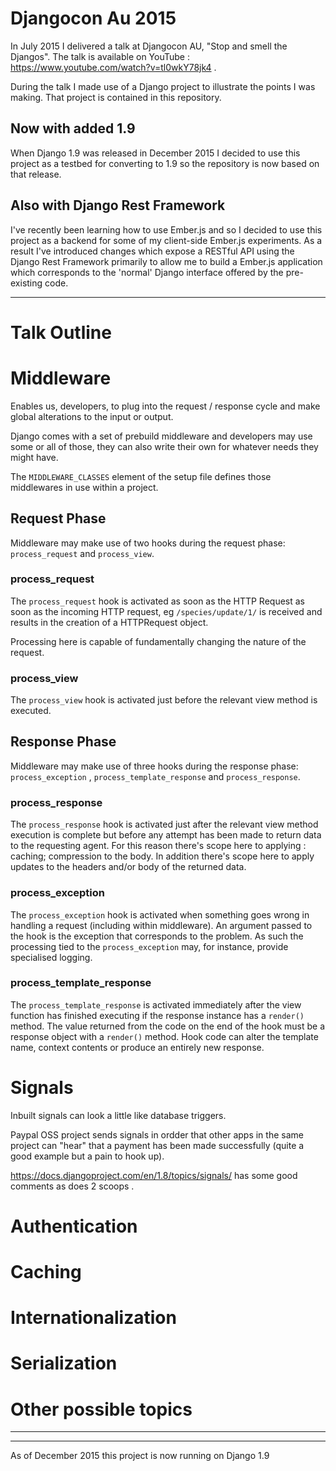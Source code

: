 # Djangocon Au 2015 #
In July 2015 I delivered a talk at Djangocon AU, "Stop and smell the Djangos". The talk is available on YouTube : https://www.youtube.com/watch?v=tl0wkY78jk4 .

During the talk I made use of a Django project to illustrate the points I was making. That project is contained in this repository.

## Now with added 1.9 ##
When Django 1.9 was released in December 2015 I decided to use this project as a testbed for converting to 1.9 so the repository is now based on that release.

## Also with Django Rest Framework ##
I've recently been learning how to use Ember.js and so I decided to use this project as a backend for some of my client-side Ember.js experiments. As a result I've introduced changes which expose a RESTful API using the Django Rest Framework primarily to allow me to build a Ember.js application which corresponds to the 'normal' Django interface offered by the pre-existing code. 



--------------------------------
# Talk Outline #
# Middleware #
Enables us, developers, to plug into the request / response cycle and make global alterations to the input or output.

Django comes with a set of prebuild middleware and developers may use some or all of those, they can also write their own for whatever needs they might have.

The ```MIDDLEWARE_CLASSES``` element of the setup file defines those middlewares in use within a project.

## Request Phase ##
Middleware may make use of two hooks during the request phase: ```process_request``` and ```process_view```.
### process_request ###
The ```process_request``` hook is activated as soon as the HTTP Request as soon as the incoming HTTP request, eg ```/species/update/1/``` is received and results in the creation of a HTTPRequest object.

Processing here is capable of fundamentally changing the nature of the request.

### process_view ###
The ```process_view``` hook is activated just before the relevant view method is executed.

## Response Phase ##
Middleware may make use of three hooks during the response phase: ```process_exception``` , ```process_template_response``` and ```process_response```.
### process_response ###
The ```process_response``` hook is activated just after the relevant view method execution is complete but before any attempt has been made to return data to the requesting agent. For this reason there's scope here to applying : caching; compression to the body. In addition there's scope here to apply updates to the headers and/or body of the returned data.
### process_exception ###
The ```process_exception``` hook is activated when something goes wrong in handling a request (including within middleware). An argument passed to the hook is the exception that corresponds to the problem. As such the processing tied to the `process_exception` may, for instance, provide specialised logging.
### process_template_response ###
The ```process_template_response``` is activated immediately after the view function has finished executing if the response instance has a `render()` method. The value returned from the code on the end of the hook must be a response object with a `render()` method. Hook code can alter the template name, context contents or produce an entirely new response.

# Signals #
Inbuilt signals can look a little like database triggers.

Paypal OSS project sends signals in ordder that other apps in the same project can "hear" that a payment has been made successfully (quite a good example but a pain to hook up).

https://docs.djangoproject.com/en/1.8/topics/signals/ has some good comments as does 2 scoops . 

# Authentication #
# Caching #
# Internationalization #
# Serialization #
# Other possible topics #



----
[1]:https://docs.djangoproject.com/en/1.8/topics/http/middleware/
----
As of December 2015 this project is now running on Django 1.9
